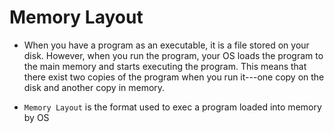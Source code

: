# Memory Layout

* When you have a program as an executable, it is a file stored on your disk. However, when you run the program, your OS loads the program to the main memory and starts executing the program. This means that there exist two copies of the program when you run it---one copy on the disk and another copy in memory.

* `Memory Layout` is the format used to exec a program loaded into memory by OS
